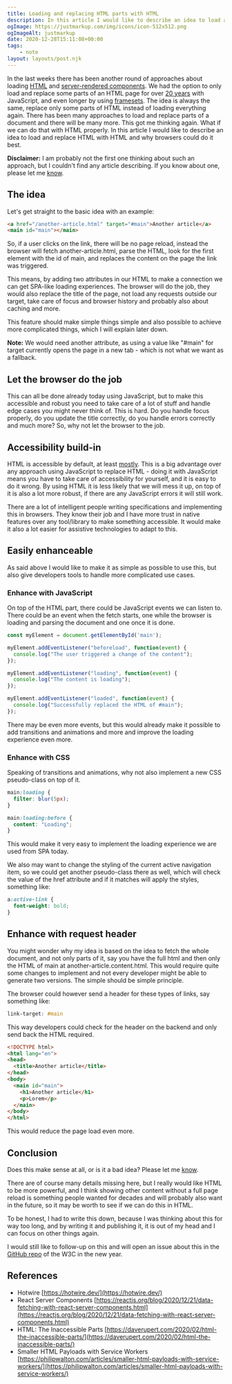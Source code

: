 ```yaml
---
title: Loading and replacing HTML parts with HTML
description: In this article I would like to describe an idea to load and replace HTML with HTML and why browsers could do it best.
ogImage: https://justmarkup.com/img/icons/icon-512x512.png
ogImageAlt: justmarkup
date: 2020-12-28T15:11:08+00:00
tags:
    - note
layout: layouts/post.njk
---
```


In the last weeks there has been another round of approaches about loading [HTML]( https://hotwire.dev/) and [server-rendered components](https://reactjs.org/blog/2020/12/21/data-fetching-with-react-server-components.html). We had the option to only load and replace some parts of an HTML page for over [20 years](https://en.wikipedia.org/wiki/Ajax_(programming)) with JavaScript, and even longer by using [framesets](https://developer.mozilla.org/en-US/docs/Web/HTML/Element/frameset). The idea is always the same, replace only some parts of HTML instead of loading everything again. There has been many approaches to load and replace parts of a document and there will be many more. This got me thinking again. What if we can do that with HTML properly. In this article I would like to describe an idea to load and replace HTML with HTML and why browsers could do it best.

**Disclaimer:** I am probably not the first one thinking about such an approach, but I couldn't find any article describing. If you know about one, please let me [know](mailto:hallo@justmarkup.com).

## The idea

Let's get straight to the basic idea with an example:

```html
<a href="/another-article.html" target="#main">Another article</a>
<main id="main"></main>
```

So, if a user clicks on the link, there will be no page reload, instead the browser will fetch another-article.html, parse the HTML, look for the first element with the id of main, and replaces the content on the page the link was triggered.

This means, by adding two attributes in our HTML to make a connection we can get SPA-like loading experiences. The browser will do the job, they would also replace the title of the page, not load any requests outside our target, take care of focus and browser history and probably also about caching and more.

This feature should make simple things simple and also possible to achieve more complicated things, which I will explain later down.

**Note:** We would need another attribute, as using a value like "#main" for target currently opens the page in a new tab - which is not what we want as a fallback.

## Let the browser do the job

This can all be done already today using JavaScript, but to make this accessible and robust you need to take care of a lot of stuff and handle edge cases you might never think of. This is hard. Do you handle focus properly, do you update the title correctly, do you handle errors correctly and much more? So, why not let the browser to the job.

## Accessibility build-in

HTML is accessible by default, at least [mostly](https://daverupert.com/2020/02/html-the-inaccessible-parts/). This is a big advantage over any approach using JavaScript to replace HTML - doing it with JavaScript means you have to take care of accessibility for yourself, and it is easy to do it wrong. By using HTML it is less likely that we will mess it up, on top of it is also a lot more robust, if there are any JavaScript errors it will still work.

There are a lot of intelligent people writing specifications and implementing this in browsers. They know their job and I have more trust in native features over any tool/library to make something accessible. It would make it also a lot easier for assistive technologies to adapt to this.

## Easily enhanceable

As said above I would like to make it as simple as possible to use this, but also give developers tools to handle more complicated use cases.

### Enhance with JavaScript

On top of the HTML part, there could be JavaScript events we can listen to. There could be an event when the fetch starts, one while the browser is loading and parsing the document and one once it is done.

```javascript
const myElement = document.getElementById('main');

myElement.addEventListener("beforeload", function(event) {
  console.log("The user triggered a change of the content");
});

myElement.addEventListener("loading", function(event) {
  console.log("The content is loading");
});

myElement.addEventListener("loaded", function(event) {
  console.log("Successfully replaced the HTML of #main");
});
```

There may be even more events, but this would already make it possible to add transitions and animations and more and improve the loading experience even more.

### Enhance with CSS

Speaking of transitions and animations, why not also implement a new CSS pseudo-class on top of it.

```css
main:loading {
  filter: blur(5px);
}

main:loading:before {
  content: "Loading";
}
```

This would make it very easy to implement the loading experience we are used from SPA today.

We also may want to change the styling of the current active navigation item, so we could get another pseudo-class there as well, which will check the value of the href attribute and if it matches will apply the styles, something like:

```css
a:active-link {
  font-weight: bold;
}
```

## Enhance with request header

You might wonder why my idea is based on the idea to fetch the whole document, and not only parts of it, say you have the full html and then only the HTML of main at another-article.content.html. This would require quite some changes to implement and not every developer might be able to generate two versions. The simple should be simple principle.

The browser could however send a header for these types of links, say something like:

```css
link-target: #main
```

This way developers could check for the header on the backend and only send back the HTML required.

```html
<!DOCTYPE html>
<html lang="en">
<head>
  <title>Another article</title>
</head>
<body>
  <main id="main">
    <h1>Another article</h1>
    <p>Lorem</p>
  </main>
</body>
</html>
```

This would reduce the page load even more.

## Conclusion

Does this make sense at all, or is it a bad idea? Please let me [know](mailto:hallo@justmarkup.com).

There are of course many details missing here, but I really would like HTML to be more powerful, and I think showing other content without a full page reload is something people wanted for decades and will probably also want in the future, so it may be worth to see if we can do this in HTML.

To be honest, I had to write this down, because I was thinking about this for way too long, and by writing it and publishing it, it is out of my head and I can focus on other things again.

I would still like to follow-up on this and will open an issue about this in the [GitHub repo](https://github.com/w3c/html) of the W3C in the new year.

## References

*   Hotwire [https://hotwire.dev/](https://hotwire.dev/)
*   React Server Components [https://reactjs.org/blog/2020/12/21/data-fetching-with-react-server-components.html](https://reactjs.org/blog/2020/12/21/data-fetching-with-react-server-components.html)
*   HTML: The Inaccessible Parts [https://daverupert.com/2020/02/html-the-inaccessible-parts/](https://daverupert.com/2020/02/html-the-inaccessible-parts/)
*   Smaller HTML Payloads with Service Workers [https://philipwalton.com/articles/smaller-html-payloads-with-service-workers/](https://philipwalton.com/articles/smaller-html-payloads-with-service-workers/)
